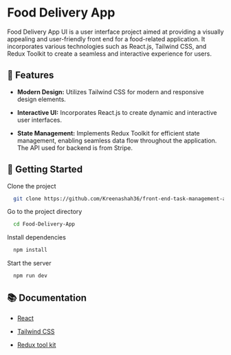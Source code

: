 # Food Delivery App

Food Delivery App UI is a user interface project aimed at providing a visually appealing and user-friendly front end for a food-related application. It incorporates various technologies such as React.js, Tailwind CSS, and Redux Toolkit to create a seamless and interactive experience for users.

## 🌟 Features

- **Modern Design:** Utilizes Tailwind CSS for modern and responsive design elements.

- **Interactive UI:** Incorporates React.js to create dynamic and interactive user interfaces.

- **State Management:** Implements Redux Toolkit for efficient state management, enabling seamless data flow throughout the application. The API used for backend is from Stripe.

## 🚀 Getting Started

Clone the project

```bash
  git clone https://github.com/Kreenashah36/front-end-task-management-app.git
```

Go to the project directory

```bash
  cd Food-Delivery-App
```

Install dependencies

```bash
  npm install
```

Start the server

```bash
  npm run dev
```

## 📚 Documentation

- [React](https://react.dev/)

- [Tailwind CSS](https://tailwindcss.com/)

- [Redux tool kit](https://redux-toolkit.js.org/)
